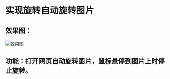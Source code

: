 # 实现旋转自动旋转图片
## 效果图：
![效果图](https://user-images.githubusercontent.com/50769362/160779286-fbe05927-4998-4afd-a19f-0d0743f07821.jpg)
## 功能：打开网页自动旋转图片，鼠标悬停到图片上时停止旋转。
